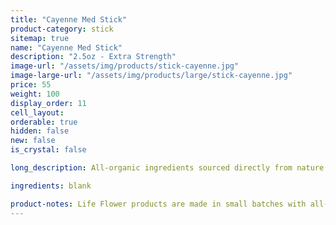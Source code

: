 ```yaml
---
title: "Cayenne Med Stick"
product-category: stick
sitemap: true
name: "Cayenne Med Stick"
description: "2.5oz - Extra Strength"
image-url: "/assets/img/products/stick-cayenne.jpg"
image-large-url: "/assets/img/products/large/stick-cayenne.jpg"
price: 55
weight: 100
display_order: 11
cell_layout:
orderable: true
hidden: false
new: false
is_crystal: false

long_description: All-organic ingredients sourced directly from nature to ease aches, pains, burns, and scars. Coconut oil and olive oil work by nourishing the skin while the anti-inflammatory properties of beeswax, shea butter, lavender and eucalyptus essential oils relieve the muscles.

ingredients: blank

product-notes: Life Flower products are made in small batches with all-natural and boutique ingredients. Most orders are processed within 3 days of being placed.
---
```

